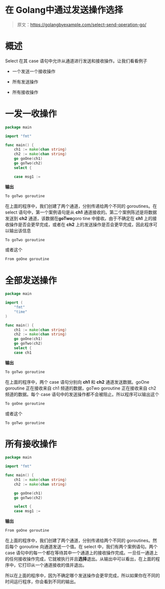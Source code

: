 # 在 Golang中通过发送操作选择

> 原文：<https://golangbyexample.com/select-send-operation-go/>

# **概述**

Select 在其 case 语句中允许从通道进行发送和接收操作。让我们看看例子

*   一个发送一个接收操作

*   所有发送操作

*   所有接收操作

# **一发一收操作**

```go
package main

import "fmt"

func main() {
    ch1 := make(chan string)
    ch2 := make(chan string)
    go goOne(ch1)
    go goTwo(ch2)
    select {

    case msg1 := 
```

**输出**

```go
To goTwo goroutine
```

在上面的程序中，我们创建了两个通道，分别传递给两个不同的 goroutines。在 select 语句中，第一个案例语句是从 **ch1** 通道接收的。第二个案例陈述是将数据发送到 **ch2** 通道，该数据在**goTwo**goro tine 中接收。由于不确定在 **ch1** 上的接收操作是否会更早完成，或者在 **ch2** 上的发送操作是否会更早完成，因此程序可以输出该信息

```go
To goTwo goroutine
```

或者这个

```go
From goOne goroutine
```

# **全部发送操作**

```go
package main

import (
    "fmt"
    "time"
)

func main() {
    ch1 := make(chan string)
    ch2 := make(chan string)
    go goOne(ch1)
    go goTwo(ch2)
    select {
    case ch1 
```

**输出**

```go
To goTwo goroutine
```

在上面的程序中，两个 case 语句分别向 **ch1** 和 **ch2** 通道发送数据。goOne goroutine 正在接收来自 ch1 频道的数据，goTwo goroutine 正在接收来自 ch2 频道的数据。每个 case 语句中的发送操作都不会被阻止。所以程序可以输出这个

```go
To goOne goroutine
```

或者这个

```go
To goTwo goroutine
```

# **所有接收操作**

```go
package main

import "fmt"

func main() {
    ch1 := make(chan string)
    ch2 := make(chan string)

    go goOne(ch1)
    go goTwo(ch2)

    select {
    case msg1 := 
```

**输出**

```go
From goOne goroutine
```

在上面的程序中，我们创建了两个通道，分别传递给两个不同的 goroutines。然后每个 goroutine 向通道发送一个值。在 select 中，我们有两个案例语句。两个 case 语句中的每一个都在等待其中一个通道上的接收操作完成。一旦任一通道上的任何接收操作完成，它就被执行并且**选择**退出。从输出中可以看出，在上面的程序中，它打印从一个通道接收的值并退出。

所以在上面的程序中，因为不确定哪个发送操作会更早完成，所以如果你在不同的时间运行程序，你会看到不同的输出。